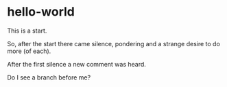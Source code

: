# hello-world
This is a start.

So, after the start there came silence, pondering and a strange desire to do more (of each).

After the first silence a new comment was heard.

Do I see a branch before me?


